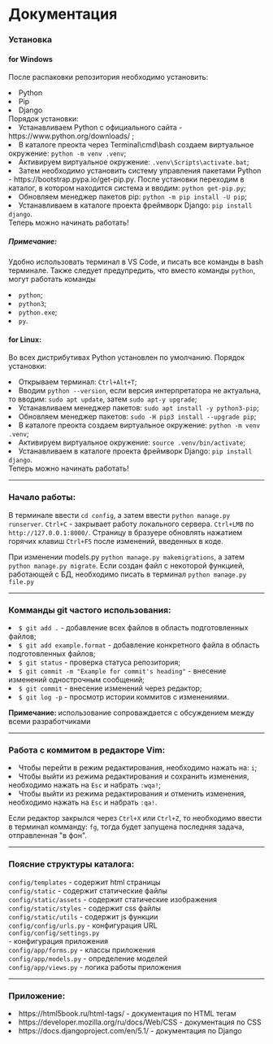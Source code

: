 <h1>Документация</h1>

<h3>Установка</h3>
<h4>for Windows</h4>
<p>После распаковки репозитория необходимо установить:
  <lu>
    <li>Python</li>
    <li>Pip</li>
    <li>Django</li>
  </lu>
Порядок установки:
<lu>
  <li>Устанавливаем Python с официального сайта - https://www.python.org/downloads/ ;</li>
  <li>В каталоге преокта через Terminal\cmd\bash создаем виртуальное окружение: <code>python -m venv .venv</code>;</li>
  <li>Активируем виртуальное окружение: <code>.venv\Scripts\activate.bat</code>;</li>
  <li>Затем необходимо установить систему управления пакетами Python - https://bootstrap.pypa.io/get-pip.py. После установки переходим в каталог, в котором находится система и вводим: <code>python get-pip.py</code>;</li>
  <li>Обновляем менеджер пакетов pip: <code>python -m pip install -U pip</code>;</li>
  <li>Устанавливаем в каталоге проекта фреймворк Django: <code>pip install django</code>.</li>
</lu>
  Теперь можно начинать работать!
</p>
<h5>Примечание:</h5>
<p>Удобно использовать терминал в VS Code, и писать все команды в bash терминале. Также следует предупредить, что вместо команды <code>python</code>, могут работать команды 
<lu>
  <li><code>python</code>;</li>
  <li><code>python3</code>;</li>
  <li><code>python.exe</code>;</li>
  <li><code>py</code>.</li>
</lu>
</p>
<h4>for Linux:</h4>
<p>
  Во всех дистрибутивах Python установлен по умолчанию.
  Порядок установки:
<lu>
  <li>Открываем терминал: <code>Ctrl+Alt+T</code>;</li>
  <li>Вводим <code>python --version</code>, если версия интерпретатора не актуальна, то вводим: <code>sudo apt update</code>, затем <code>sudo apt-y upgrade</code>;</li>
  <li>Устанавливаем менеджер пакетов: <code>sudo apt install -y python3-pip</code>;</li>
  <li>Обновляем менеджер пакетов: <code>sudo -H pip3 install --upgrade pip</code>;</li>
  <li>В каталоге преокта создаем виртуальное окружение: <code>python -m venv .venv</code>;</li>
  <li>Активируем виртуальное окружение: <code>source .venv/bin/activate</code>;</li>
  <li>Устанавливаем в каталоге проекта фреймворк Django: <code>pip install django</code>.</li>
</lu>
  Теперь можно начинать работать!
</p>

<hr>
<h3>Начало работы: </h3>
<p>В терминале ввести <code>cd config</code>, а затем ввести <code>python manage.py runserver</code>. <code>Ctrl+C</code> - закрывает работу локального сервера. <code>Ctrl+LMB</code> по <code>http://127.0.0.1:8000/</code>. Страницу в бразуере обновлять нажатием горячих клавиш <code>Ctrl+F5</code> после изменений, введенных в коде.</p>
<p>При изменении models.py <code>python manage.py makemigrations</code>, а затем <code>python manage.py migrate</code>. Если создан файл с некоторой функцией, работающей с БД, необходимо писать в терминал <code>python manage.py file.py</code></p>

<hr>
<h3>Комманды git частого использования: </h3>
<li><code>$ git add .</code> - добавление всех файлов в область подготовленных файлов;</li>
<li><code>$ git add example.format</code> - добавление конкретного файла в область подготовленных файлов;</li>
<li><code>$ git status</code> - проверка статуса репозитория;</li>
<li><code>$ git commit -m "Example for commit's heading"</code> - внесение изменений однострочным сообщений;</li>
<li><code>$ git commit</code> - внесение изменений через редактор;</li>
<li><code>$ git log -p</code> - просмотр истории коммитов с изменениями.</li>
<p><b>Примечание: </b>использование сопроваждается с обсуждением между всеми разработчиками</p>

<hr>
<h3>Работа с коммитом в редакторе Vim: </h3>
<li>Чтобы перейти в режим редактирования, необходимо нажать на: <code>i</code>;</li>
<li>Чтобы выйти из режима редактирования и сохранить изменения, необходимо нажать на <code>Esc</code> и набрать <code>:wqa!</code>;</li>
<li>Чтобы выйти из режима редактирования и отменить изменения, необходимо нажать на <code>Esc</code> и набрать <code>:qa!</code>.</li>
<p>Если редактор закрылся через <code>Ctrl+X</code> или <code>Ctrl+Z</code>, то необходимо ввести в терминал комманду: <code>fg</code>, тогда будет запущена последняя задача, отправленная "в фон".</p>

<hr>
<h3>Поясние структуры каталога: </h3>
<p><code>config/templates</code> - содержит html страницы<br><code>config/static</code> - содержит статические файлы<br><code>config/static/assets</code> - содержит статические изображения<br><code>config/static/styles</code> - содержит css файлы<br><code>config/static/utils</code> - содержит js функции<br><code>config/config/urls.py</code> - конфигурация URL<br><code>config/config/settings.py<br></code> - конфигурация приложения<br><code>config/app/forms.py</code> - классы приложения<br><code>config/app/models.py</code> - определение моделей<br><code>config/app/views.py</code> - логика работы приложения</p>

<hr>
<h3>Приложение: </h3>
<li>https://html5book.ru/html-tags/ - документация по HTML тегам</li>
<li>https://developer.mozilla.org/ru/docs/Web/CSS - документация по CSS</li>
<li>https://docs.djangoproject.com/en/5.1/ - документация по Django</li>
